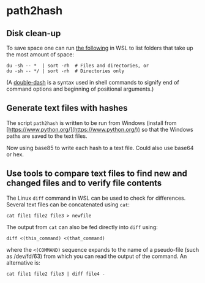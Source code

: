 # path2hash

## Disk clean-up

To save space one can run [the following](https://unix.stackexchange.com/questions/106330/sort-all-directories-based-on-their-size) in WSL to list folders that take up the most amount of space:
```
du -sh -- *  | sort -rh  # Files and directories, or
du -sh -- */ | sort -rh  # Directories only
```
(A [double-dash](https://www.tutorialspoint.com/what-does-a-double-dash-in-shell-commands-mean) is a syntax used in shell commands to signify end of command options and beginning of positional arguments.)
<!---  ---> 

## Generate text files with hashes

The script `path2hash` is written to be run from Windows (install from [https://www.python.org/](https://www.python.org/)) so that the Windows paths are saved to the text files.

Now using base85 to write each hash to a text file. Could also use base64 or hex.

## Use tools to compare text files to find new and changed files and to verify file contents

The Linux `diff` command in WSL can be used to check for differences. Several text files can be concatenated using `cat`:
```
cat file1 file2 file3 > newfile
```
The output from `cat` can also be fed directly into `diff` using:
```
diff <(this_command) <(that_command)
```
where the `<(COMMAND)` sequence expands to the name of a pseudo-file (such as /dev/fd/63) from which you can read the output of the command.
An alternative is:
```
cat file1 file2 file3 | diff file4 -
```